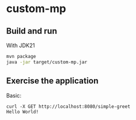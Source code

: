# custom-mp



## Build and run


With JDK21
```bash
mvn package
java -jar target/custom-mp.jar
```

## Exercise the application

Basic:
```
curl -X GET http://localhost:8080/simple-greet
Hello World!
```



